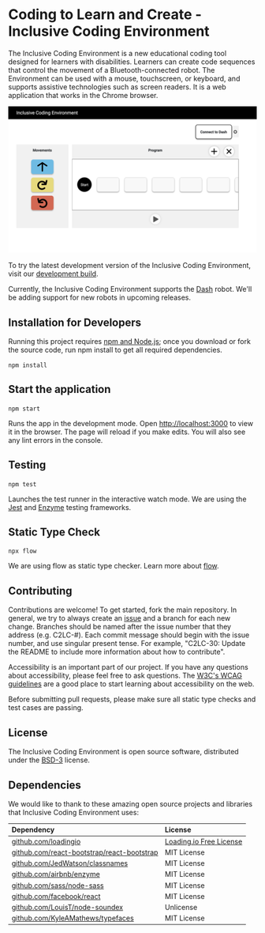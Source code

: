 # Coding to Learn and Create - Inclusive Coding Environment

The Inclusive Coding Environment is a new educational coding tool designed for learners with disabilities. Learners can create code sequences that control the movement of a Bluetooth-connected robot. The Environment can be used with a mouse, touchscreen, or keyboard, and supports assistive technologies such as screen readers. It is a web application that works in the Chrome browser.

![inclusive coding environment UI](./inclusive-coding-env.png)

To try the latest development version of the Inclusive Coding Environment, visit our [development build](https://c2lc-dev.web.app/).

Currently, the Inclusive Coding Environment supports the [Dash](https://www.makewonder.com/robots/dash/) robot. We'll be adding support for new robots in upcoming releases.

## Installation for Developers

Running this project requires [npm and Node.js](https://www.npmjs.com/get-npm); once you download or fork the source code, run npm install to get all required dependencies.

```
npm install
```

## Start the application

```
npm start
```

Runs the app in the development mode. Open [http://localhost:3000](http://localhost:3000) to view it in the browser. The page will reload if you make edits. You will also see any lint errors in the console.

## Testing

```
npm test
```

Launches the test runner in the interactive watch mode. We are using the [Jest](https://jestjs.io/) and [Enzyme](https://airbnb.io/enzyme/) testing frameworks.

## Static Type Check

```
npx flow
```

We are using flow as static type checker. Learn more about [flow](https://flow.org/).

## Contributing

Contributions are welcome! To get started, fork the main repository. In general, we try to always create an [issue](https://issues.fluidproject.org/projects/C2LC/issues) and a branch for each new change. Branches should be named after the issue number that they address (e.g. C2LC-#). Each commit message should begin with the issue number, and use singular present tense. For example, "C2LC-30: Update the README to include more information about how to contribute".

Accessibility is an important part of our project. If you have any questions about accessibility, please feel free to ask questions. The [W3C's WCAG guidelines](https://www.w3.org/WAI/standards-guidelines/wcag/) are a good place to start learning about accessibility on the web.

Before submitting pull requests, please make sure all static type checks and test cases are passing.

## License

The Inclusive Coding Environment is open source software, distributed under the [BSD-3](https://github.com/codelearncreate/c2lc-coding-environment/blob/master/LICENSE.txt) license.

## Dependencies

We would like to thank to these amazing open source projects and libraries that Inclusive Coding Environment uses:

| Dependency | License |
| :--------- | :------ |
| [github.com/loadingio](https://github.com/loadingio) | [Loading.io Free License](https://loading.io/license/#free-license) |
| [github.com/react-bootstrap/react-bootstrap](https://github.com/react-bootstrap/react-bootstrap) | MIT License |
| [github.com/JedWatson/classnames](https://github.com/JedWatson/classnames) | MIT License |
| [github.com/airbnb/enzyme](https://github.com/airbnb/enzyme) | MIT License |
| [github.com/sass/node-sass](https://github.com/sass/node-sass) | MIT License |
| [github.com/facebook/react](https://github.com/facebook/react) | MIT License |
| [github.com/LouisT/node-soundex](https://github.com/LouisT/node-soundex) | Unlicense |
| [github.com/KyleAMathews/typefaces](https://github.com/KyleAMathews/typefaces) | MIT License |

